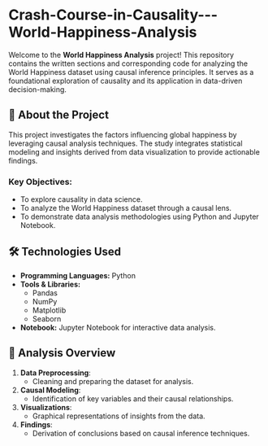 # Crash-Course-in-Causality---World-Happiness-Analysis


Welcome to the **World Happiness Analysis** project! This repository contains the written sections and corresponding code for analyzing the World Happiness dataset using causal inference principles. It serves as a foundational exploration of causality and its application in data-driven decision-making.

## 📘 **About the Project**

This project investigates the factors influencing global happiness by leveraging causal analysis techniques. The study integrates statistical modeling and insights derived from data visualization to provide actionable findings.

### Key Objectives:
- To explore causality in data science.
- To analyze the World Happiness dataset through a causal lens.
- To demonstrate data analysis methodologies using Python and Jupyter Notebook.

## 🛠️ **Technologies Used**

- **Programming Languages:** Python
- **Tools & Libraries:** 
  - Pandas
  - NumPy
  - Matplotlib
  - Seaborn
- **Notebook:** Jupyter Notebook for interactive data analysis.


## 🧮 **Analysis Overview**

1. **Data Preprocessing**:
   - Cleaning and preparing the dataset for analysis.
2. **Causal Modeling**:
   - Identification of key variables and their causal relationships.
3. **Visualizations**:
   - Graphical representations of insights from the data.
4. **Findings**:
   - Derivation of conclusions based on causal inference techniques.


